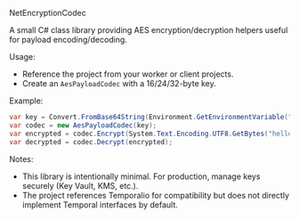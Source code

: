 NetEncryptionCodec

A small C# class library providing AES encryption/decryption helpers useful for payload encoding/decoding.

Usage:
- Reference the project from your worker or client projects.
- Create an `AesPayloadCodec` with a 16/24/32-byte key.

Example:

```csharp
var key = Convert.FromBase64String(Environment.GetEnvironmentVariable("PAYLOAD_AES_KEY_B64"));
var codec = new AesPayloadCodec(key);
var encrypted = codec.Encrypt(System.Text.Encoding.UTF8.GetBytes("hello"));
var decrypted = codec.Decrypt(encrypted);
```

Notes:
- This library is intentionally minimal. For production, manage keys securely (Key Vault, KMS, etc.).
- The project references Temporalio for compatibility but does not directly implement Temporal interfaces by default.
